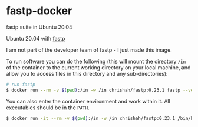 # fastp-docker
fastp suite in Ubuntu 20.04

Ubuntu 20.04 with [fastp](https://github.com/OpenGene/fastp#or-download-binary-only-for-linux-systems-httpopengeneorgfastpfastp)

I am not part of the developer team of fastp - I just made this image.

To run software you can do the following (this will mount the directory `/in` of the container to the current working directory on your local machine, and allow you to access files in this directory and any sub-directories):
```bash
# run fastp
$ docker run --rm -v $(pwd):/in -w /in chrishah/fastp:0.23.1 fastp --version
```

You can also enter the container environment and work within it. All executables should be in the `PATH`.
```bash
$ docker run -it --rm -v $(pwd):/in -w /in chrishah/fastp:0.23.1 /bin/bash
```
